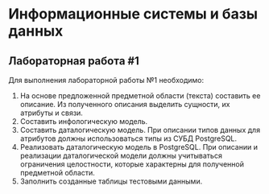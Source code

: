 # Информационные системы и базы данных

## Лабораторная работа #1
Для выполнения лабораторной работы №1 необходимо:

  1. На основе предложенной предметной области (текста) составить ее описание. Из полученного описания выделить сущности, их атрибуты и связи.
  2. Составить инфологическую модель.
  3. Составить даталогическую модель. При описании типов данных для атрибутов должны использоваться типы из СУБД PostgreSQL.
  4. Реализовать даталогическую модель в PostgreSQL. При описании и реализации даталогической модели должны учитываться ограничения целостности, которые характерны для полученной предметной области.
  5. Заполнить созданные таблицы тестовыми данными.
